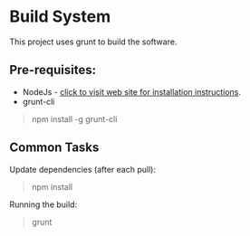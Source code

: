 Build System
============

This project uses grunt to build the software.

Pre-requisites:
---------------

* NodeJs - [click to visit web site for installation instructions](http://nodejs.org).
* grunt-cli
> npm install -g grunt-cli

Common Tasks
------------

Update dependencies (after each pull):
> npm install

Running the build:
> grunt